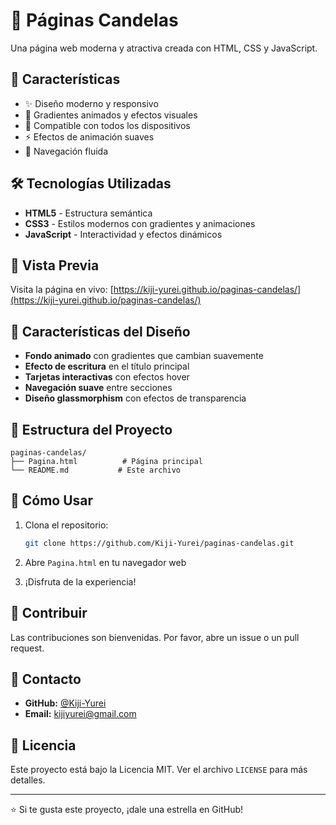 # 🌟 Páginas Candelas

Una página web moderna y atractiva creada con HTML, CSS y JavaScript.

## 🚀 Características

- ✨ Diseño moderno y responsivo
- 🎨 Gradientes animados y efectos visuales
- 📱 Compatible con todos los dispositivos
- ⚡ Efectos de animación suaves
- 🎯 Navegación fluida

## 🛠️ Tecnologías Utilizadas

- **HTML5** - Estructura semántica
- **CSS3** - Estilos modernos con gradientes y animaciones
- **JavaScript** - Interactividad y efectos dinámicos

## 📱 Vista Previa

Visita la página en vivo: [https://kiji-yurei.github.io/paginas-candelas/](https://kiji-yurei.github.io/paginas-candelas/)

## 🎨 Características del Diseño

- **Fondo animado** con gradientes que cambian suavemente
- **Efecto de escritura** en el título principal
- **Tarjetas interactivas** con efectos hover
- **Navegación suave** entre secciones
- **Diseño glassmorphism** con efectos de transparencia

## 📂 Estructura del Proyecto

```
paginas-candelas/
├── Pagina.html          # Página principal
└── README.md           # Este archivo
```

## 🚀 Cómo Usar

1. Clona el repositorio:
   ```bash
   git clone https://github.com/Kiji-Yurei/paginas-candelas.git
   ```

2. Abre `Pagina.html` en tu navegador web

3. ¡Disfruta de la experiencia!

## 🤝 Contribuir

Las contribuciones son bienvenidas. Por favor, abre un issue o un pull request.

## 📧 Contacto

- **GitHub:** [@Kiji-Yurei](https://github.com/Kiji-Yurei)
- **Email:** kijiyurei@gmail.com

## 📄 Licencia

Este proyecto está bajo la Licencia MIT. Ver el archivo `LICENSE` para más detalles.

---

⭐ Si te gusta este proyecto, ¡dale una estrella en GitHub! 